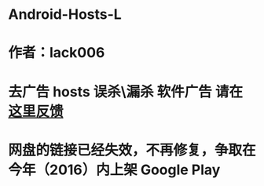 Android-Hosts-L
===============
作者：lack006
===============
去广告 hosts 误杀\漏杀 软件广告 请在 [这里反馈](https://github.com/lack006/Android-Hosts-L/issues/2)
===============
网盘的链接已经失效，不再修复，争取在今年（2016）内上架 Google Play
===============


